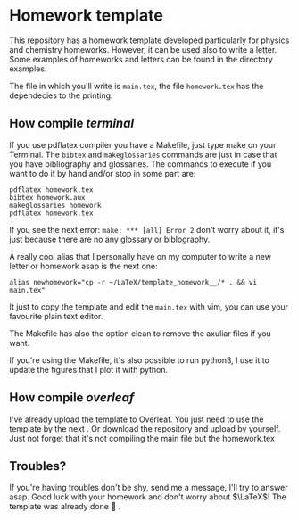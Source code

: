 # Homework template

This repository has a homework template developed particularly for physics and
chemistry homeworks. However, it can be used also to write a letter. Some examples of
homeworks and letters can be found in the directory examples.

The file in which you'll write is `main.tex`, the file `homework.tex` has the
dependecies to the printing.

## How compile _terminal_

If you use pdflatex compiler you have a Makefile, just type make on your
Terminal.  The `bibtex` and `makeglossaries` commands are just in case that you
have bibliography and glossaries. The commands to execute if you want to do it
by hand and/or stop in some part are:

~~~
pdflatex homework.tex
bibtex homework.aux
makeglossaries homework
pdflatex homework.tex
~~~

If you see the next error: `make: *** [all] Error 2` don't worry about it, it's
just because there are no any glossary or biblography.

A really cool alias that I personally have on my computer to write a
new letter or homework asap is the next one:

`alias newhomework="cp -r ~/LaTeX/template_homework__/* . && vi main.tex"`

It just to copy the template and edit the `main.tex` with vim, you can
use your favourite plain text editor.

The Makefile has also the option clean to remove the axuliar files if you want.

If you're using the Makefile, it's also possible to run python3, I use it to
update the figures that I plot it with python.

## How compile _overleaf_

I've already upload the template to Overleaf. You
just need to use the template by the next [](link). Or download the repository
and upload by yourself. Just not forget that it's not compiling the main file
but the homework.tex

## Troubles?

If you're having troubles don't be shy, send me a message, I'll try to answer
asap. Good luck with your homework and don't worry about $\LaTeX$! The template
was already done :gift_heart: .
